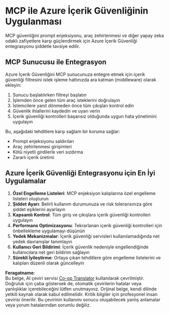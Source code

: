 <!--
CO_OP_TRANSLATOR_METADATA:
{
  "original_hash": "1b6c746d9e190deba4d8765267ffb94e",
  "translation_date": "2025-07-17T02:01:39+00:00",
  "source_file": "02-Security/azure-content-safety-implementation.md",
  "language_code": "tr"
}
-->
# MCP ile Azure İçerik Güvenliğinin Uygulanması

MCP güvenliğini prompt enjeksiyonu, araç zehirlenmesi ve diğer yapay zeka odaklı zafiyetlere karşı güçlendirmek için Azure İçerik Güvenliği entegrasyonu şiddetle tavsiye edilir.

## MCP Sunucusu ile Entegrasyon

Azure İçerik Güvenliğini MCP sunucunuza entegre etmek için içerik güvenliği filtresini istek işleme hattınızda ara katman (middleware) olarak ekleyin:

1. Sunucu başlatılırken filtreyi başlatın  
2. İşlemden önce gelen tüm araç isteklerini doğrulayın  
3. İstemcilere yanıt dönmeden önce tüm çıkışları kontrol edin  
4. Güvenlik ihlallerini kaydedin ve uyarı verin  
5. İçerik güvenliği kontrolleri başarısız olduğunda uygun hata yönetimini uygulayın  

Bu, aşağıdaki tehditlere karşı sağlam bir koruma sağlar:  
- Prompt enjeksiyonu saldırıları  
- Araç zehirlenmesi girişimleri  
- Kötü niyetli girdilerle veri sızdırma  
- Zararlı içerik üretimi  

## Azure İçerik Güvenliği Entegrasyonu için En İyi Uygulamalar

1. **Özel Engelleme Listeleri**: MCP enjeksiyon kalıplarına özel engelleme listeleri oluşturun  
2. **Şiddet Ayarı**: Belirli kullanım durumunuza ve risk toleransınıza göre şiddet eşiklerini ayarlayın  
3. **Kapsamlı Kontrol**: Tüm giriş ve çıkışlara içerik güvenliği kontrolleri uygulayın  
4. **Performans Optimizasyonu**: Tekrarlanan içerik güvenliği kontrolleri için önbellekleme uygulamayı düşünün  
5. **Yedek Mekanizmalar**: İçerik güvenliği servisleri kullanılamadığında net yedek davranışlar tanımlayın  
6. **Kullanıcı Geri Bildirimi**: İçerik güvenlik nedeniyle engellendiğinde kullanıcılara net geri bildirim sağlayın  
7. **Sürekli İyileştirme**: Ortaya çıkan tehditlere göre engelleme listelerini ve kalıpları düzenli olarak güncelleyin

**Feragatname**:  
Bu belge, AI çeviri servisi [Co-op Translator](https://github.com/Azure/co-op-translator) kullanılarak çevrilmiştir. Doğruluk için çaba göstersek de, otomatik çevirilerin hatalar veya yanlışlıklar içerebileceğini lütfen unutmayınız. Orijinal belge, kendi dilinde yetkili kaynak olarak kabul edilmelidir. Kritik bilgiler için profesyonel insan çevirisi önerilir. Bu çevirinin kullanımı sonucu oluşabilecek yanlış anlamalar veya yorum hatalarından sorumlu değiliz.